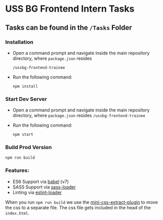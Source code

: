 # USS BG Frontend Intern Tasks 

## Tasks can be found in the ``/Tasks`` Folder

### Installation
 - Open a command prompt and navigate inside the main repository directory, where `package.json` resides
 
    `/ussbg-frontend-trainee`
 - Run the following command:
 
    ```
    npm install
    ```

### Start Dev Server
 - Open a command prompt and navigate inside the main repository directory, where `package.json` resides
    `/ussbg-frontend-trainee`
 - Run the following command:
 
    ```
    npm start
    ```

### Build Prod Version

```
npm run build
```

### Features:

* ES6 Support via [babel](https://babeljs.io/) (v7)
* SASS Support via [sass-loader](https://github.com/jtangelder/sass-loader)
* Linting via [eslint-loader](https://github.com/MoOx/eslint-loader)

When you run `npm run build` we use the [mini-css-extract-plugin](https://github.com/webpack-contrib/mini-css-extract-plugin) to move the css to a separate file. The css file gets included in the head of the `index.html`.
